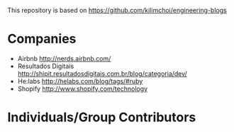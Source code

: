 This repository is based on https://github.com/kilimchoi/engineering-blogs

# Companies

* Airbnb http://nerds.airbnb.com/
* Resultados Digitais http://shipit.resultadosdigitais.com.br/blog/categoria/dev/
* He:labs http://helabs.com/blog/tags/#ruby
* Shopify http://www.shopify.com/technology

# Individuals/Group Contributors
